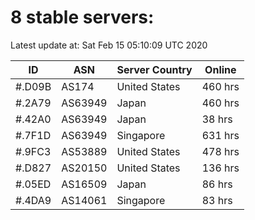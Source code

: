 # 8 stable servers:

Latest update at: Sat Feb 15 05:10:09 UTC 2020

| ID | ASN | Server Country | Online |
| -- | --- | -------------- | ------ |
| #.D09B | AS174 | United States | 460 hrs |
| #.2A79 | AS63949 | Japan | 460 hrs |
| #.42A0 | AS63949 | Japan | 38 hrs |
| #.7F1D | AS63949 | Singapore | 631 hrs |
| #.9FC3 | AS53889 | United States | 478 hrs |
| #.D827 | AS20150 | United States | 136 hrs |
| #.05ED | AS16509 | Japan | 86 hrs |
| #.4DA9 | AS14061 | Singapore | 83 hrs |

